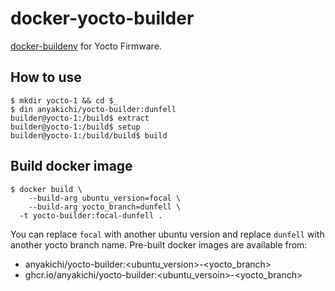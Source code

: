 # docker-yocto-builder

[docker-buildenv](https://github.com/anyakichi/docker-buildenv) for
Yocto Firmware.

## How to use

```
$ mkdir yocto-1 && cd $_
$ din anyakichi/yocto-builder:dunfell
builder@yocto-1:/build$ extract
builder@yocto-1:/build$ setup
builder@yocto-1:/build/build$ build
```

## Build docker image

```
$ docker build \
    --build-arg ubuntu_version=focal \
    --build-arg yocto_branch=dunfell \
  -t yocto-builder:focal-dunfell .
```

You can replace `focal` with another ubuntu version and replace `dunfell`
with another yocto branch name. Pre-built docker images are available
from:

- anyakichi/yocto-builder:<ubuntu_version>-<yocto_branch>
- ghcr.io/anyakichi/yocto-builder:<ubuntu_versoin>-<yocto_branch>
